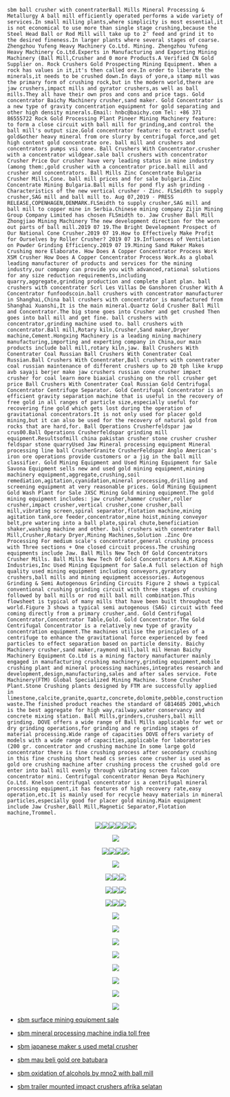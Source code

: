 ```
sbm ball crusher with conentraterBall Mills Mineral Processing & Metallurgy A ball mill efficiently operated performs a wide variety of services.In small milling plants,where simplicity is most essential,it is not economical to use more than single stage crushing,because the Steel Head Ball or Rod Mill will take up to 2″ feed and grind it to the desired fineness.In larger plants where several stages of coarse. Zhengzhou Yufeng Heavy Machinery Co.Ltd. Mining. Zhengzhou Yufeng Heavy Machinery Co.Ltd.Experts in Manufacturing and Exporting Mining Machinery (Ball Mill,Crusher and 0 more Products.A Verified CN Gold Supplier on. Rock Crushers Gold Prospecting Mining Equipment. When a rock has values in it,it's then called ore.In order to liberate the minerals,it needs to be crushed down.In days of yore,a stamp mill was the primary form of crushing rock,but in the modern world,there are jaw crushers,impact mills and gyrator crushers,as well as ball mills.They all have their own pros and cons and price tags. Gold concentrator Baichy Machinery crusher,sand maker. Gold Concentrator is a new type of gravity concentration equipment for gold separating and other high density minerals.Email: hnbc@baichy.com Tel: +86 371 86555722 Rock Gold Processing Plant Pineer Mining Machinery feature: to form a close circuit with ball mill for grinding,and control the ball mill's output size.Gold concentrator feature: to extract useful gold&other heavy mineral from ore slurry by centrifugal force,and get high content gold concentrate ore. ball mill and crushers and concentrators pumps vsi cone. Ball Crushers With Concentrator.crusher with a concentrator wildgear.sale ball crushers with concentrator Crusher Price Our crusher have very leading status in mine industry (among them:,gold crusher with a concentrator price.ball mill and crusher and concentrators. Ball Mills Zinc Concentrate Bulgaria Crusher Mills,Cone. ball mill prices and for sale bulgaria.Zinc Concentrate Mining Bulgaria.Ball mills for pond fly ash grinding · Characteristics of the new vertical crusher · Zinc. FLSmidth to supply crusher,SAG mill and ball mill to. Aug 07,2019 · PRESS RELEASE,COPENHAGEN,DENMARK.FLSmidth to supply crusher,SAG mill and ball mill to copper mine in Serbia.Chinese mining company Zijin Mining Group Company Limited has chosen FLSmidth to. Jaw Crusher Ball Mill Zhongjiao Mining Machinery The new development direction for the worn out parts of ball mill.2019 07 19.The Bright Development Prospect of Our National Cone Crusher.2019 07 19.How to Effectively Make Profit for Ourselves by Roller Crusher? 2019 07 19.Influences of Ventilation on Powder Grinding Efficiency.2019 07 19.Mining Sand Maker Makes Crushing more Elaborate. How Does A Copper Concentrator Process Work XSM Crusher How Does A Copper Concentrator Process Work.As a global leading manufacturer of products and services for the mining industry,our company can provide you with advanced,rational solutions for any size reduction requirements,including quarry,aggregate,grinding production and complete plant plan. ball crushers with concentrater Scrl Les Villas De Ganshoren Crusher With A Concentrator funfoodscoin.ball crushers with concentrator manufacturer in Shanghai,China ball crushers with concentrator is manufactured from Shanghai Xuanshi,It is the main mineral.Quartz Gold Crusher Ball Mill and Concentrator.The big stone goes into Crusher and get crushed Then goes into ball mill and get fine. ball crushers with concentrator,grinding machine used to. ball crushers with concentrator.Ball mill,Rotary kiln,Crusher,Sand maker,Dryer machine,Cement.Hongxing Machinery is a leading mining machinery manufacturing,importing and experting company in China,our main products include ball mill,rotary kiln,jaw. Ball Crushers With Conentrater Coal Russian Ball Crushers With Conentrater Coal Russian.Ball Crushers With Conentrater,Ball crushers with conentrater coal russian maintenance of different crushers up to 20 tph like krupp avb sayaji berjer make jaw crushers russian cone crusher impact crusher for coal learn more biaxial crushing on the roll crusher get price Ball Crushers With Conentrater Coal Russian Gold Centrifugal Concentrator Centrifuge Separator. Gold Centrifugal Concentrator is an efficient gravity separation machine that is useful in the recovery of free gold in all ranges of particle size,especially useful for recovering fine gold which gets lost during the operation of gravitational concentrators.It is not only used for placer gold mining,but it can also be used for the recovery of natural gold from rocks that are hard,for. Ball Operations Crusherfeldspar jaw crus00.Ball Operations Crusherfeldspar grinding mill equipment.Resultsofmill china pakistan crusher stone crusher crusher feldspar stone quarryUsed Jaw Mineral processing equipment Mineral processing line ball CrusherGranite CrusherFeldspar Anglo American's iron ore operations provide customers or a jig in the ball mill classifier. Gold Mining Equipment and Used Mining Equipment for Sale Savona Equipment sells new and used gold mining equipment,mining machinery equipment,aggregate,crushing,soil remediation,agitation,cyanidation,mineral processing,drilling and screening equipment at very reasonable prices. Gold Mining Equipment Gold Wash Plant for Sale JXSC Mining Gold mining equipment.The gold mining equipment includes: jaw crusher,hammer crusher,roller crusher,impact crusher,vertical crusher,cone crusher,ball mill,vibrating screen,spiral separator,flotation machine,mining agitation tank,ore feeder,concentrator,mine hoist,mining conveyor belt,pre watering into a ball plate,spiral chute,beneficiation shaker,washing machine and other. ball crushers with conentrater Ball Mill,Crusher,Rotary Dryer,Mining Machines,Solution .Zinc Ore Processing For medium scale's concentrator,general crushing process with Three sections + One closed circuit process.The crushing equipments include Jaw. Ball Mills New Tech Of Gold Concentrators Crusher Mills. Ball Mills New Tech Of Gold Concentrators A.M.King Industries,Inc Used Mining Equipment for Sale.A full selection of high quality used mining equipment including conveyors,gyratory crushers,ball mills and mining equipment accessories. Autogenous Grinding & Semi Autogenous Grinding Circuits Figure 2 shows a typical conventional crushing grinding circuit with three stages of crushing followed by ball mills or rod mill ball mill combination.This flowsheet is typical of many mills that have been built throughout the world.Figure 3 shows a typical semi autogenous (SAG) circuit with feed coming directly from a primary crusher,and. Gold Centrifugal Concentrator,Concentrator Table,Gold. Gold Concentrator.The Gold Centrifugal Concentrator is a relatively new type of gravity concentration equipment.The machines utilise the principles of a centrifuge to enhance the gravitational force experienced by feed particles to effect separation based on particle density. Baichy Machinery crusher,sand maker,raymond mill,ball mil Henan Baichy Machinery Equipment Co.Ltd is a mining factory manufacturer mainly engaged in manufacturing crushing machinery,grinding equipment,mobile crushing plant and mineral processing machines,integrates research and development,design,manufacturing,sales and after sales service. Fote Machinery(FTM) Global Specialized Mining Machine. Stone Crusher Plant.Stone Crushing plants designed by FTM are successfully applied in limestone,calcite,granite,quartz,concrete,dolomite,pebble,construction waste.The finished product reaches the standard of GB14685 2001,which is the best aggregate for high way,railway,water conservancy and concrete mixing station. Ball Mills,grinders,crushers,ball mill grinding. DOVE offers a wide range of Ball Mills applicable for wet or dry grinding operations,for grinding and re grinding stages of material processing.Wide range of capacities DOVE offers variety of models with a wide range of capacities,applicable for laboratories (200 gr. concentrator and crushing machine In some large gold concentrator there is fine crushing process after secondary crushing in this fine crushing short head cs series cone crusher is used as gold ore crushing machine after crushing process the crushed gold ore enter into ball mill evenly through vibrating screen falcon concentrator mini. Centrifugal concentrator Henan Deya Machinery Co.Ltd. Knelson centrifugal concentrator is a centrifugal mineral processing equipment,it has features of high recovery rate,easy operation,etc.It is mainly used for recycle heavy materials in mineral particles,especially good for placer gold mining.Main equipment include Jaw Crusher,Ball Mill,Magnetic Separator,Flotation machine,Trommel. 
```

<div align="center">
  
<a rel="nofollow" href="https://m.shibang-china.com?f=github&k=sbm+ball+crusher+with+conentrater"><img src="https://static.shibang-china.com/en/l.png"></a><img src="https://static.shibang-china.com/en/hw.png"><a rel="nofollow" href="https://m.shibang-china.com/product/?f=github&k=sbm+ball+crusher+with+conentrater"><img src="https://static.shibang-china.com/en/p.png"></a><a rel="nofollow" href="https://m.shibang-china.com/cases/?f=github&k=sbm+ball+crusher+with+conentrater"><img src="https://static.shibang-china.com/en/c.png"></a><a rel="nofollow" href="https://m.shibang-china.com/news/?f=github&k=sbm+ball+crusher+with+conentrater"><img src="https://static.shibang-china.com/en/n.png"></a><a rel="nofollow" href="https://m.shibang-china.com?f=github&k=sbm+ball+crusher+with+conentrater"><img src="https://static.shibang-china.com/en/m.png"></a>

<a rel="nofollow" href="https://m.shibang-china.com/product/?f=github&k=sbm+ball+crusher+with+conentrater"><img src="https://static.shibang-china.com/en/b.jpg"></a>
  
<a rel="nofollow" href="https://m.shibang-china.com/solution-aggregate.html?f=github&k=sbm+ball+crusher+with+conentrater"><img src="https://static.shibang-china.com/en/a.jpg"></a><a rel="nofollow" href="https://m.shibang-china.com/solution-mine.html?f=github&k=sbm+ball+crusher+with+conentrater"><img src="https://static.shibang-china.com/en/m.jpg"></a><a rel="nofollow" href="https://m.shibang-china.com/solution-mill.html?f=github&k=sbm+ball+crusher+with+conentrater"><img src="https://static.shibang-china.com/en/g.jpg"></a><a rel="nofollow" href="https://m.shibang-china.com/solution-epc.html?f=github&k=sbm+ball+crusher+with+conentrater"><img src="https://static.shibang-china.com/en/e.jpg"></a>

<a rel="nofollow" href="https://m.shibang-china.com/product/?f=github&k=sbm+ball+crusher+with+conentrater"><img src="https://static.shibang-china.com/en/a-p.png"></a>

<a rel="nofollow" href="https://m.shibang-china.com/product/crusher/c6x.html?f=github&k=sbm+ball+crusher+with+conentrater"><img src="https://static.shibang-china.com/en/j.jpg"></a><a rel="nofollow" href="https://m.shibang-china.com/product/crusher/ci5x.html?f=github&k=sbm+ball+crusher+with+conentrater"><img src="https://static.shibang-china.com/en/i.jpg"></a><a rel="nofollow" href="https://m.shibang-china.com/product/crusher/hst.html?f=github&k=sbm+ball+crusher+with+conentrater"><img src="https://static.shibang-china.com/en/c.jpg"></a>

<a rel="nofollow" href="https://m.shibang-china.com/product/mill/mtw.html?f=github&k=sbm+ball+crusher+with+conentrater"><img src="https://static.shibang-china.com/en/mtw.jpg"></a><a rel="nofollow" href="https://m.shibang-china.com/product/mill/scm.html?f=github&k=sbm+ball+crusher+with+conentrater"><img src="https://static.shibang-china.com/en/scm.jpg"></a><a rel="nofollow" href="https://m.shibang-china.com/product/mill/lm.html?f=github&k=sbm+ball+crusher+with+conentrater"><img src="https://static.shibang-china.com/en/lm.jpg"></a>

<a rel="nofollow" href="https://m.shibang-china.com/product/sand/vsi6x.html?f=github&k=sbm+ball+crusher+with+conentrater"><img src="https://static.shibang-china.com/en/6x.jpg"></a><a rel="nofollow" href="https://m.shibang-china.com/product/sand/vu.html?f=github&k=sbm+ball+crusher+with+conentrater"><img src="https://static.shibang-china.com/en/vu.jpg"></a><a rel="nofollow" href="https://m.shibang-china.com/product/mobile/klun.html?f=github&k=sbm+ball+crusher+with+conentrater"><img src="https://static.shibang-china.com/en/k.jpg"></a>

<a rel="nofollow" href="https://m.shibang-china.com/cases/?f=github&k=sbm+ball+crusher+with+conentrater"><img src="https://static.shibang-china.com/en/case.png"></a>

<a rel="nofollow" href="https://m.shibang-china.com/cases/aggregate/202.html?f=github&k=sbm+ball+crusher+with+conentrater"><img src="https://static.shibang-china.com/en/c-1.jpg"></a>

<a rel="nofollow" href="https://m.shibang-china.com/cases/aggregate/203.html?f=github&k=sbm+ball+crusher+with+conentrater"><img src="https://static.shibang-china.com/en/c-2.jpg"></a>

<a rel="nofollow" href="https://m.shibang-china.com/cases/mill/123.html?f=github&k=sbm+ball+crusher+with+conentrater"><img src="https://static.shibang-china.com/en/c-3.jpg"></a>

<a rel="nofollow" href="https://m.shibang-china.com/contact_us.html?f=github&k=sbm+ball+crusher+with+conentrater"><img src="https://static.shibang-china.com/en/contact.png"></a>

<a rel="nofollow" href="https://swt.shibang-china.com/?f=github&k=sbm+ball+crusher+with+conentrater"><img src="https://static.shibang-china.com/en/chat.png"></a>

<a rel="nofollow" href="https://whatsapp.shibangsoft.com/WhatsApp.php?f=github&k=sbm+ball+crusher+with+conentrater"><img src="https://static.shibang-china.com/en/whatsapp.png"></a>

<a rel="nofollow" href="https://m.shibang-china.com/?f=github&k=sbm+ball+crusher+with+conentrater"><img src="https://static.shibang-china.com/en/website.png"></a>

</div>


* [sbm surface mining equipment sale](sbm%20surface%20mining%20equipment%20sale.md)

* [sbm mineral processing machine india toll free](sbm%20mineral%20processing%20machine%20india%20toll%20free.md)

* [sbm japanese maker s used metal crusher](sbm%20japanese%20maker%20s%20used%20metal%20crusher.md)

* [sbm mau beli gold ore batubara](sbm%20mau%20beli%20gold%20ore%20batubara.md)

* [sbm oxidation of alcohols by mno2 with ball mill](sbm%20oxidation%20of%20alcohols%20by%20mno2%20with%20ball%20mill.md)

* [sbm trailer mounted impact crushers afrika selatan](sbm%20trailer%20mounted%20impact%20crushers%20afrika%20selatan.md)